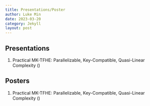 ```yaml
---
title: Presentations/Poster
author: Luke Min
date: 2023-03-20
category: Jekyll
layout: post
---
```


Presentations
-------------

1. Practical MK-TFHE: Parallelizable, Key-Compatible, Quasi-Linear Complexity ()

Posters
-------------

1. Practical MK-TFHE: Parallelizable, Key-Compatible, Quasi-Linear Complexity ()

